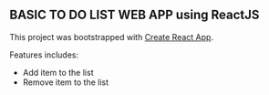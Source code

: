 ## BASIC TO DO LIST WEB APP using ReactJS

This project was bootstrapped with [Create React App](https://github.com/facebookincubator/create-react-app).

Features includes:
- Add item to the list
- Remove item to the list